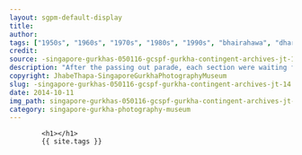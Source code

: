 ```yaml
---
layout: sgpm-default-display
title: 
author: 
tags: ["1950s", "1960s", "1970s", "1980s", "1990s", "bhairahawa", "dharan", "gurkhas", "kathmandu", "nepal", "pokhara", "singapore", "singapore gurkha archive", "singapore gurkha old photographs", "singapore gurkha photography museum", "singapore gurkhas"]
credit: 
source: -singapore-gurkhas-050116-gcspf-gurkha-contingent-archives-jt-14
description: "After the passing out parade, each section were waiting for their turn to take their group photograph. Jhabe Thapa is fifth from right. This is the 1962 batch. Date: September 1962."
copyright: JhabeThapa-SingaporeGurkhaPhotographyMuseum
slug: -singapore-gurkhas-050116-gcspf-gurkha-contingent-archives-jt-14
date: 2014-10-11
img_path: singapore-gurkhas-050116-gcspf-gurkha-contingent-archives-jt-14.jpg
category: singapore-gurkha-photography-museum
---
```

	 		

	 		<h1></h1>
	 		{{ site.tags }}
	 		
